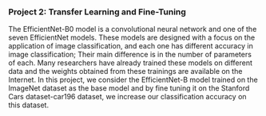 ### **Project 2: Transfer Learning and Fine-Tuning**

The EfficientNet-B0 model is a convolutional neural network and one of the seven EfficientNet models. These models are designed with a focus on the application of image classification, and each one has different accuracy in image classification; Their main difference is in the number of parameters of each. Many researchers have already trained these models on different data and the weights obtained from these trainings are available on the Internet.
In this project, we consider the EfficientNet-B model trained on the ImageNet dataset as the base model and by fine tuning it on the Stanford Cars dataset-car196 dataset, we increase our classification accuracy on this dataset.

